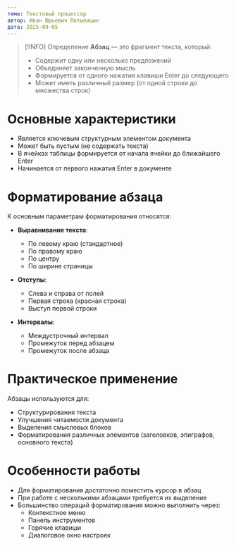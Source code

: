 ```yaml
---
тема: Текстовый процессор
автор: Иван Юрьевич Потылицын
дата: 2025-09-05
---
```


> [!INFO] Определение
> **Абзац** — это фрагмент текста, который:
> - Содержит одну или несколько предложений
> - Объединяет законченную мысль
> - Формируется от одного нажатия клавиши Enter до следующего
> - Может иметь различный размер (от одной строки до множества строк)

# Основные характеристики

- Является ключевым структурным элементом документа
- Может быть пустым (не содержать текста)
- В ячейках таблицы формируется от начала ячейки до ближайшего Enter
- Начинается от первого нажатия Enter в документе

# Форматирование абзаца

К основным параметрам форматирования относятся:

- **Выравнивание текста**:
    - По левому краю (стандартное)
    - По правому краю
    - По центру
    - По ширине страницы

- **Отступы**:
    - Слева и справа от полей
    - Первая строка (красная строка)
    - Выступ первой строки

- **Интервалы**:
    - Междустрочный интервал
    - Промежуток перед абзацем
    - Промежуток после абзаца

# Практическое применение

Абзацы используются для:
- Структурирования текста
- Улучшения читаемости документа
- Выделения смысловых блоков
- Форматирования различных элементов (заголовков, эпиграфов, основного текста)

# Особенности работы

- Для форматирования достаточно поместить курсор в абзац
- При работе с несколькими абзацами требуется их выделение
- Большинство операций форматирования можно выполнить через:
    - Контекстное меню
    - Панель инструментов
    - Горячие клавиши
    - Диалоговое окно настроек
